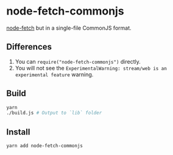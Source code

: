 # node-fetch-commonjs

[node-fetch](https://github.com/node-fetch/node-fetch) but in a single-file CommonJS format.

## Differences

1. You can `require("node-fetch-commonjs")` directly.
2. You will not see the `ExperimentalWarning: stream/web is an experimental feature` warning.

## Build

```bash
yarn
./build.js # Output to `lib` folder
```

## Install

```bash
yarn add node-fetch-commonjs
```
